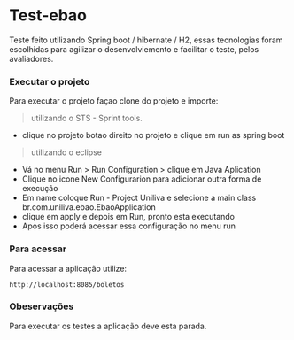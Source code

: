 # Test-ebao

Teste feito utilizando Spring boot / hibernate / H2, essas tecnologias foram escolhidas para agilizar o desenvolviemento e facilitar o teste, pelos avaliadores.

### Executar o projeto

Para executar o projeto façao clone do projeto e importe:

> utilizando o STS - Sprint tools. 

* clique no projeto botao direito no projeto e clique em run as spring boot

>  utilizando o eclipse

* Vá no menu  Run > Run Configuration > clique em Java Aplication
* Clique no icone New Configurarion para adicionar outra forma de execução 
* Em name coloque Run - Project Uniliva  e selecione a main class br.com.uniliva.ebao.EbaoApplication 
* clique em apply e depois em Run, pronto esta executando
* Apos isso poderá acessar essa configuração no menu run

### Para acessar

Para acessar a aplicação utilize:
```
http://localhost:8085/boletos
```



### Obeservações

Para executar os testes a aplicação deve esta parada.
